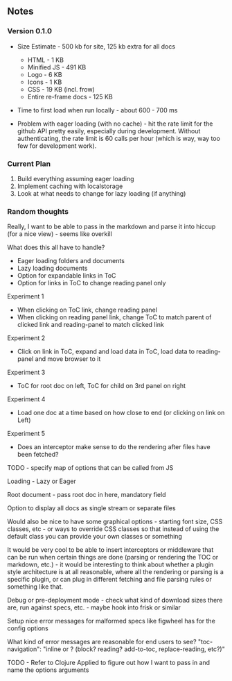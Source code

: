 ## Notes

### Version 0.1.0

- Size Estimate - 500 kb for site, 125 kb extra for all docs
    - HTML - 1 KB
    - Minified JS - 491 KB
    - Logo - 6 KB
    - Icons - 1 KB
    - CSS - 19 KB (incl. frow)
    - Entire re-frame docs - 125 KB


- Time to first load when run locally - about 600 - 700 ms

- Problem with eager loading (with no cache) - hit the rate limit for the
  github API pretty easily, especially during development. Without authenticating,
  the rate limit is 60 calls per hour (which is way, way too few for development work).
  



### Current Plan

1. Build everything assuming eager loading
2. Implement caching with localstorage
3. Look at what needs to change for lazy loading (if anything)





### Random thoughts

Really, I want to be able to pass in the markdown and parse it into hiccup (for a nice view) - seems like overkill

What does this all have to handle?
- Eager loading folders and documents
- Lazy loading documents
- Option for expandable links in ToC
- Option for links in ToC to change reading panel only


Experiment 1
- When clicking on ToC link, change reading panel
- When clicking on reading panel link, change ToC to match parent of clicked link and reading-panel to match clicked link

Experiment 2
- Click on link in ToC, expand and load data in ToC, load data to reading-panel and move browser to it

Experiment 3
- ToC for root doc on left, ToC for child on 3rd panel on right

Experiment 4
- Load one doc at a time based on how close to end (or clicking on link on Left)


Experiment 5
- Does an interceptor make sense to do the rendering after files have been fetched?


TODO - specify map of options that can be called from JS

Loading - Lazy or Eager

Root document - pass root doc in here, mandatory field

Option to display all docs as single stream or separate files

Would also be nice to have some graphical options - starting font size,
CSS classes, etc - or ways to override CSS classes so that instead of
using the default class you can provide your own classes or something

It would be very cool to be able to insert interceptors or middleware
that can be run when certain things are done (parsing or rendering the
TOC or markdown, etc.) - it would be interesting to think about whether
a plugin style architecture is at all reasonable, where all the rendering
or parsing is a specific plugin, or can plug in different fetching and
file parsing rules or something like that.

Debug or pre-deployment mode - check what kind of download sizes there
are, run against specs, etc. - maybe hook into frisk or similar

Setup nice error messages for malformed specs like figwheel has
for the config options

What kind of error messages are reasonable for end users to see?
"toc-navigation": "inline or ? (block? reading? add-to-toc, replace-reading, etc?)"

TODO -  Refer to Clojure Applied to figure out how I want to pass in and name the options arguments
